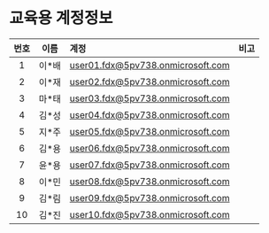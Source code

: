 # 교육용 계정정보

|번호|이름|계정|비고|
|:--:|:--:|:--|--|
|1|이*배|user01.fdx@5pv738.onmicrosoft.com||
|2|이*재|user02.fdx@5pv738.onmicrosoft.com||
|3|마*태|user03.fdx@5pv738.onmicrosoft.com||
|4|김*성|user04.fdx@5pv738.onmicrosoft.com||
|5|지*주|user05.fdx@5pv738.onmicrosoft.com||
|6|김*용|user06.fdx@5pv738.onmicrosoft.com||
|7|윤*용|user07.fdx@5pv738.onmicrosoft.com||
|8|이*민|user08.fdx@5pv738.onmicrosoft.com||
|9|김*림|user09.fdx@5pv738.onmicrosoft.com||
|10|김*진|user10.fdx@5pv738.onmicrosoft.com||
